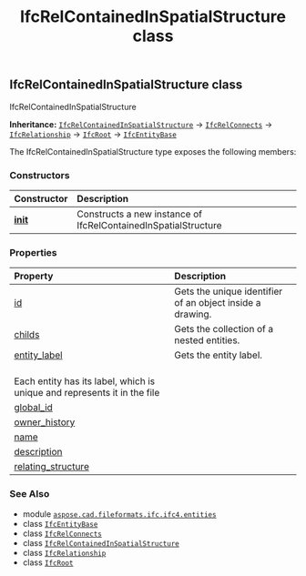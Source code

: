 ﻿---
title: IfcRelContainedInSpatialStructure class
second_title: Aspose.CAD for Python via .NET API References
description: 
type: docs
weight: 5420
url: /python-net/aspose.cad.fileformats.ifc.ifc4.entities/ifcrelcontainedinspatialstructure/
is_root: false
---

## IfcRelContainedInSpatialStructure class

IfcRelContainedInSpatialStructure



**Inheritance:** [`IfcRelContainedInSpatialStructure`](/cad/python-net/aspose.cad.fileformats.ifc.ifc4.entities/ifcrelcontainedinspatialstructure) → 
[`IfcRelConnects`](/cad/python-net/aspose.cad.fileformats.ifc.ifc4.entities/ifcrelconnects) → 
[`IfcRelationship`](/cad/python-net/aspose.cad.fileformats.ifc.ifc4.entities/ifcrelationship) → 
[`IfcRoot`](/cad/python-net/aspose.cad.fileformats.ifc.ifc4.entities/ifcroot) → 
[`IfcEntityBase`](/cad/python-net/aspose.cad.fileformats.ifc/ifcentitybase)



The IfcRelContainedInSpatialStructure type exposes the following members:

### Constructors
| Constructor | Description |
| :- | :- |
| [__init__](/cad/python-net/aspose.cad.fileformats.ifc.ifc4.entities/ifcrelcontainedinspatialstructure/__init__/#) | Constructs a new instance of IfcRelContainedInSpatialStructure |


### Properties
| Property | Description |
| :- | :- |
| [id](/cad/python-net/aspose.cad.fileformats.ifc.ifc4.entities/ifcrelcontainedinspatialstructure/id) | Gets the unique identifier of an object inside a drawing. |
| [childs](/cad/python-net/aspose.cad.fileformats.ifc.ifc4.entities/ifcrelcontainedinspatialstructure/childs) | Gets the collection of a nested entities. |
| [entity_label](/cad/python-net/aspose.cad.fileformats.ifc.ifc4.entities/ifcrelcontainedinspatialstructure/entity_label) | Gets the entity label.<br/>Each entity has its label, which is unique and represents it in the file |
| [global_id](/cad/python-net/aspose.cad.fileformats.ifc.ifc4.entities/ifcrelcontainedinspatialstructure/global_id) |  |
| [owner_history](/cad/python-net/aspose.cad.fileformats.ifc.ifc4.entities/ifcrelcontainedinspatialstructure/owner_history) |  |
| [name](/cad/python-net/aspose.cad.fileformats.ifc.ifc4.entities/ifcrelcontainedinspatialstructure/name) |  |
| [description](/cad/python-net/aspose.cad.fileformats.ifc.ifc4.entities/ifcrelcontainedinspatialstructure/description) |  |
| [relating_structure](/cad/python-net/aspose.cad.fileformats.ifc.ifc4.entities/ifcrelcontainedinspatialstructure/relating_structure) |  |



### See Also
* module [`aspose.cad.fileformats.ifc.ifc4.entities`](..)
* class [`IfcEntityBase`](/cad/python-net/aspose.cad.fileformats.ifc/ifcentitybase)
* class [`IfcRelConnects`](/cad/python-net/aspose.cad.fileformats.ifc.ifc4.entities/ifcrelconnects)
* class [`IfcRelContainedInSpatialStructure`](/cad/python-net/aspose.cad.fileformats.ifc.ifc4.entities/ifcrelcontainedinspatialstructure)
* class [`IfcRelationship`](/cad/python-net/aspose.cad.fileformats.ifc.ifc4.entities/ifcrelationship)
* class [`IfcRoot`](/cad/python-net/aspose.cad.fileformats.ifc.ifc4.entities/ifcroot)
